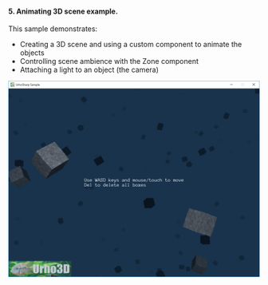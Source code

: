 #### 5. Animating 3D scene example.

This sample demonstrates:
- Creating a 3D scene and using a custom component to animate the objects
- Controlling scene ambience with the Zone component
- Attaching a light to an object (the camera)

![Screenshot](Screenshot.png)